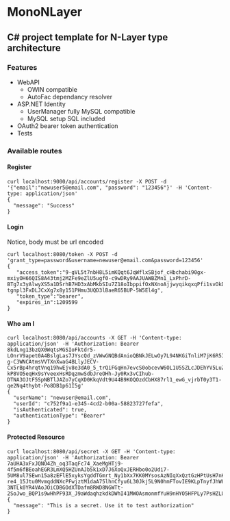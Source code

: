 # MonoNLayer
## C# project template for N-Layer type architecture

### Features

* WebAPI
  * OWIN compatible
  * AutoFac dependancy resolver
* ASP.NET Identity
  * UserManager fully MySQL compatible
  * MySQL setup SQL included
* OAuth2 bearer token authentication
* Tests 

### Available routes

#### Register
```
curl localhost:9000/api/accounts/register -X POST -d '{"email":"newuser5@email.com", "password": "123456"}' -H 'Content-type: application/json'
{
  "message": "Success"
}
```

#### Login
Notice, body must be url encoded
```
curl localhost:8080/token -X POST -d 'grant_type=password&username=newuser@email.com&password=123456'
{
   "access_token":"9-gVL5t7nbH8L5imKQqt6JqWflxSBjof_cHbchabi90gx-mxiyOH66QIS8A43tmj2MZFe9eZlU5ugf0-c9wDRy9AAJUAWBZMn1_LxPhrD-BTg7x3yAlwyXS5a1DSrhB7HD3xAbMkbSIu7Z18oIbppifOxNXnoAjjwyqikqxqPfi1svOkDmDKAGa7Bz_4PhYqxUnUiqMUn5Gmzh4B8dT_cCGeqkCRkpT2Bs9mYPgfDRR5zL3nu6wOthQB1cnzGp3g2hxnAnibz3Kf9pkOY7OHMlQsNAmT5pk1vuk7-tgnpl3FxDLJCxXg7x8y151PHmu3UQD3lBaeR65BUP-5W5El4g",
   "token_type":"bearer",
   "expires_in":1209599
}
```

#### Who am I
```
curl localhost:8080/api/accounts -X GET -H 'Content-type: application/json' -H 'Authorization: Bearer 8kdLng13bzQX0WqtsMGSIoFktdr5-LOnrV9apet0A4BslgLas7JYscQd_zVWwGNQBdAnioQBNkJELwOy7L94NKGiTnliM7jK6R5IgqX80DiaFXRqwfy3x4nS6DChRH81SqDPgRW9qifwYMyaIIDWhW3I8-g-C3WNCAtmsVVTXnXwaG4BLlyJECV-Cx5rBp4hrqtVnq19hwEjv8e3dA0_5_trQiFGqHn7evcS0obcevW6OL1U5SZLcJDEhYV5LuZKIFRjqHBN3FjSOYWBYxkgy1zMEZMfC819mEYbQv0m6yEGiCoXxV_Ii0IlLCLhUsmALuFNCbpruPtsItpWlanNqhyMaWS-kP8VO5eqHx9sYveexHsRDqzmwSdbJreOHh-Jy0Rx3vCIhub-DTNA3OJtF5SpNBTlJAZo7yCqXD0KkqVdt9U44B9KOQOzdCbHX87rl1_ewG_vjrbT0y3T1-qe2Nq4thybt-Po8DB1p61I5g'
{
  "userName": "newuser@email.com",
  "userId": "c752f9a1-e345-4cd2-b00a-58823727fefa",
  "isAuthenticated": true,
  "authenticationType": "Bearer"
}
```

#### Protected Resource
```
curl localhost:8080/api/secret -X GET -H 'Content-type: application/json' -H 'Authorization: Bearer 7aUHA3xFxJQNO4Zh_oq3TaqFc74_XaeMgHTj9-4f5m6fBEoahEGR3LmXQ5HZUnAJb5k1xD7J6XoQxJERHbo0o2Udi7-5UM8ul7SEwn15a8zEFlE5xyksYgddTGmrt_Ny1bXx7KK0MYsosAzNIqXxQztGzHPtUsH7nKxYJHCa4LtiwaN8G5ejMoa5NcTjUSBa-re4_15Jtu0MvmqddNXcPFwjztM1daA75lhnCfyu6L30Jkj5L9N0hmFTovIE9KLpTnyfJhW82C6QWxupZO23eaWZ_vIdZ-3NTLk0YR4VAoJOiCDBGOdXTDafm8RWD8NGWTt-2SoJwo_BQP1s9wHhPF93X_J9aWdaqhzkdkDWhI41MWOAsmonmfYuH9nHYO5HFPLy7PsHZLUeuXmSf9uHDrdzap2iS3Yv7_nQNTIUsoFEuz_xibNDtBThv5x1exCt7pRNpD0O_tIXFh8JHUiHsqi9xIcTYXPy0dzhOFcykRo'
{
  "message": "This is a secret. Use it to test authorization"
}
```
